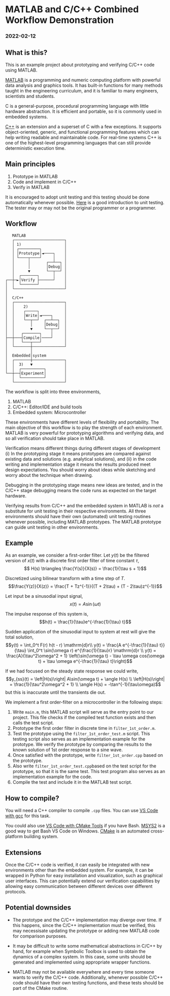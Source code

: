 # **MATLAB and C/C++ Combined Workflow Demonstration** 
### 2022-02-12


## **What is this?**

This is an example project about prototyping and verifying C/C++ code using MATLAB.

[MATLAB](https://www.mathworks.com/products/matlab.html) is a programming and numeric computing platform with powerful data analysis and graphics tools. It has built-in functions for many methods taught in the engineering curriculum, and it is familiar to many engineers, scientists and students.

C is a general-purpose, procedural programming language with little hardware abstraction. It is efficient and portable, so it is commonly used in embedded systems.

[C++](https://isocpp.org/get-started) is an extension and a superset of C with a few exceptions. It supports object-oriented, generic, and functional programming features which can help writing readable and maintainable code. For real-time systems C++ is one of the highest-level programming languages that can still provide deterministic execution time.


## **Main principles**

1. Prototype in MATLAB
2. Code and implement in C/C++
3. Verify in MATLAB

It is encouraged to adopt unit testing and this testing should be done automatically whenever possible. [Here](https://www.boost.org/doc/libs/1_36_0/libs/test/doc/html/tutorials/intro-in-testing.html) is a good introduction to unit testing. The tester may or may not be the original programmer or a programmer.


## **Workflow**

```
   MATLAB
   ┌──────────────────────┐
   │ 1)                   │
   │ ┌─────────┐          │
   │ │Prototype│◄────┐    │
   │ └────┬────┘     │    │
   │      │       ┌──┴──┐ │
   │      │       │Debug│ │
   │      ▼       └──┬──┘ │   
   │  ┌───────┐      │    │
┌──┼─►│Verify ├──────┘    │
│  │  └───────┘           │
│  └──────────────────────┘
│                    
│  C/C++             
│  ┌──────────────────────┐
│  │    2)                │
│  │    ┌─────┐           │
│  │    │Write│◄────┐     │
│  │    └──┬──┘  ┌──┴──┐  │
│  │       │     │Debug│  │
│  │       ▼     └──┬──┘  │
│  │   ┌───────┐    │     │
├──┼───┤Compile│────┘     │
│  │   └───┬───┘          │
│  └───────┼──────────────┘
│          │
│  Embedded│system
│  ┌───────┼──────────────┐
│  │  3)   ▼              │
│  │  ┌──────────┐        │
└──┼──┤Experiment│        │
   │  └──────────┘        │
   └──────────────────────┘
```

The workflow is split into three environments,
1. MATLAB
2. C/C++: Editor/IDE and build tools
3. Embedded system: Microcontroller

These environments have different levels of flexibility and portability. The main objective of this workflow is to play the strength of each environment. MATLAB is very powerful for prototyping algorithms and verifying data, and so all verification should take place in MATLAB. 

Verification means different things during different stages of development (i) In the prototyping stage it means prototypes are compared against existing data and solutions (e.g. analytical solutions), and (ii) in the code writing and implementation stage it means the results produced meet design expectations. You should worry about ideas while sketching and worry about the technique when drawing. 

Debugging in the prototyping stage means new ideas are tested, and in the C/C++ stage debugging means the code runs as expected on the target hardware.

Verifying results from C/C++ and the embedded system in MATLAB is *not* a substitute for unit testing in their respective environments. All three environments should have their own (automated) unit testing routines whenever possible, including MATLAB prototypes. The MATLAB prototype can guide unit testing in other environments. 


## **Example**

As an example, we consider a first-order filter.
Let $y(t)$ be the filtered version of $x(t)$ with a discrete first order filter of time constant $\tau$, 
$$ H(s) \triangleq \frac{Y(s)}{X(s)} = \frac{1}{\tau s + 1}$$

Discretized using bilinear transform with a time step of $T$.
$$\frac{Y(z)}{X(z)} = \frac{T + Tz^{-1}}{(T + 2\tau) + (T - 2\tau)z^{-1}}$$

Let input be a sinusodial input signal,
$$x(t) = A\sin(\omega t)$$

The impulse response of this system is,
$$h(t) = \frac{1}{\tau}e^{-\frac{1}{\tau} t}$$

Sudden application of the sinusodial input to system at rest will give the total solution, 
$$y(t) = \int_0^t F(r) h(t - r) \mathrm{d}r\\
y(t) = \frac{A e^{-\frac{1}{\tau} t}}{\tau} \int_0^t \sin(\omega r) e^{\frac{1}{\tau}r} \mathrm{d}r \\
y(t) = \frac{A}{\tau^2\omega^2 + 1} \left(\sin(\omega t) - \tau \omega cos(\omega t) + \tau \omega e^{-\frac{1}{\tau} t}\right)$$

If we had focused on the steady state response we could write,
$$y_{ss}(t) = \left|H(s)\right| A\sin(\omega t) + \angle H(s) \\
\left|H(s)\right| = \frac{1}{\tau^2\omega^2 + 1} \\
\angle H(s) = -\tan^{-1}(\tau\omega)$$
but this is inaccurate until the transients die out.

We implement a first order-filter on a microcontroller in the following steps:

1. Write ```main.m```, this MATLAB script will serve as the entry point to our project. This file checks if the compiled test function exists and then calls the test script.
2. Prototype the first order filter in discrete time in ```filter_1st_order.m```. 
3. Test the prototype using the ```filter_1st_order_test.m``` script. This testing script also serves as an implementation example for the prototype. We verify the prototype by comparing the results to the known solution of 1st order response to a sine wave.
4. Once satisfied with the prototype, write ```filter_1st_order.cpp``` based on the prototype.
5. Also write ```filter_1st_order_test.cpp```based on the test script for the prototype, so that it is the same test. This test program also serves as an implementation example for the code.
6. Compile the test and include it in the MATLAB test script.

## **How to compile?**

You will need a C++ compiler to compile ```.cpp``` files. You can use [VS Code with gcc](https://code.visualstudio.com/docs/languages/cpp) for this task. 

You could also use [VS Code with CMake Tools](https://code.visualstudio.com/docs/cpp/cmake-linux) if you have Bash. [MSYS2](https://www.msys2.org/) is a good way to get Bash VS Code on Windows. [CMake](https://cmake.org/) is an automated cross-platform building system.

## **Extensions**

Once the C/C++ code is verified, it can easily be integrated with new environments other than the embedded system. For example, it can be wrapped in Python for easy installation and visualization, such as graphical user interfaces. This can potentially extend our verification capabilities by allowing easy communication between different devices over different protocols.


## **Potential downsides**

- The prototype and the C/C++ implementation may diverge over time. If this happens, since the C/C++ implementation must be verified, this may necessisate updating the prototype or adding new MATLAB code for comparison purposes. 
- It may be difficult to write some mathematical abstractions in C/C++ by hand, for example when Symbolic Toolbox is used to obtain the dynamics of a complex system. In this case, some units should be generated and implemented using appropriate wrapper functions.

- MATLAB may not be available everywhere and every time someone wants to verify the C/C++ code. Additionally, whenever possible C/C++ code should have their own testing functions, and these tests should be part of the CMake routine.
